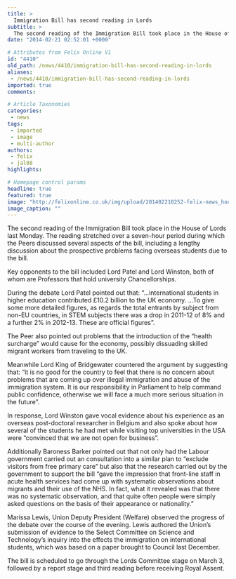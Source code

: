 ```yaml
---
title: >
  Immigration Bill has second reading in Lords
subtitle: >
  The second reading of the Immigration Bill took place in the House of Lords last Monday. The reading stretched over a seven-hour period during which the Peers discussed several aspects of the bill, including a lengthy discussion about the prospective problems facing overseas students due to the bill
date: "2014-02-21 02:52:01 +0000"

# Attributes from Felix Online V1
id: "4410"
old_path: /news/4410/immigration-bill-has-second-reading-in-lords
aliases:
 - /news/4410/immigration-bill-has-second-reading-in-lords
imported: true
comments:

# Article Taxonomies
categories:
 - news
tags:
 - imported
 - image
 - multi-author
authors:
 - felix
 - jal08
highlights:

# Homepage control params
headline: true
featured: true
image: "http://felixonline.co.uk/img/upload/201402210252-felix-news_houseoflords.jpg"
image_caption: ""
---
```


The second reading of the Immigration Bill took place in the House of Lords last Monday. The reading stretched over a seven-hour period during which the Peers discussed several aspects of the bill, including a lengthy discussion about the prospective problems facing overseas students due to the bill.

Key opponents to the bill included Lord Patel and Lord Winston, both of whom are Professors that hold university Chancellorships.

During the debate Lord Patel pointed out that: “…international students in higher education contributed £10.2 billion to the UK economy. …To give some more detailed figures, as regards the total entrants by subject from non-EU countries, in STEM subjects there was a drop in 2011-12 of 8% and a further 2% in 2012-13. These are official figures”.

The Peer also pointed out problems that the introduction of the “health surcharge” would cause for the economy, possibly dissuading skilled migrant workers from traveling to the UK.

Meanwhile Lord King of Bridgewater countered the argument by suggesting that: “it is no good for the country to feel that there is no concern about problems that are coming up over illegal immigration and abuse of the immigration system. It is our responsibility in Parliament to help command public confidence, otherwise we will face a much more serious situation in the future”.

In response, Lord Winston gave vocal evidence about his experience as an overseas post-doctoral researcher in Belgium and also spoke about how several of the students he had met while visiting top universities in the USA were “convinced that we are not open for business”.

Additionally Baroness Barker pointed out that not only had the Labour government carried out an consultation into a similar plan to “exclude visitors from free primary care” but also that the research carried out by the government to support the bill “gave the impression that front-line staff in acute health services had come up with systematic observations about migrants and their use of the NHS. In fact, what it revealed was that there was no systematic observation, and that quite often people were simply asked questions on the basis of their appearance or nationality.”

Marissa Lewis, Union Deputy President (Welfare) observed the progress of the debate over the course of the evening. Lewis authored the Union’s submission of evidence to the Select Committee on Science and Technology’s inquiry into the effects the immigration on international students, which was based on a paper brought to Council last December.

The bill is scheduled to go through the Lords Committee stage on March 3, followed by a report stage and third reading before receiving Royal Assent.
